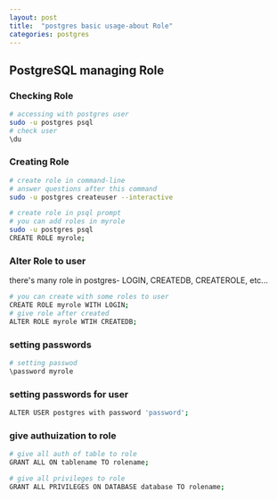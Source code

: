 ```yaml
---
layout: post
title:  "postgres basic usage-about Role"
categories: postgres
---
```


## PostgreSQL managing Role


### Checking Role
```bash
# accessing with postgres user
sudo -u postgres psql
# check user
\du
```

### Creating Role
```bash
# create role in command-line
# answer questions after this command
sudo -u postgres createuser --interactive

# create role in psql prompt
# you can add roles in myrole
sudo -u postgres psql
CREATE ROLE myrole;
```

### Alter Role to user 
there's many role in postgres- LOGIN, CREATEDB, CREATEROLE, etc...
```bash
# you can create with some roles to user
CREATE ROLE myrole WITH LOGIN;
# give role after created
ALTER ROLE myrole WTIH CREATEDB;
```

### setting passwords
```bash
# setting passwod 
\password myrole
```

### setting passwords for user
```bash
ALTER USER postgres with password 'password';
```


### give authuization to role
```bash
# give all auth of table to role
GRANT ALL ON tablename TO rolename;

# give all privileges to role
GRANT ALL PRIVILEGES ON DATABASE database TO rolename;
```
